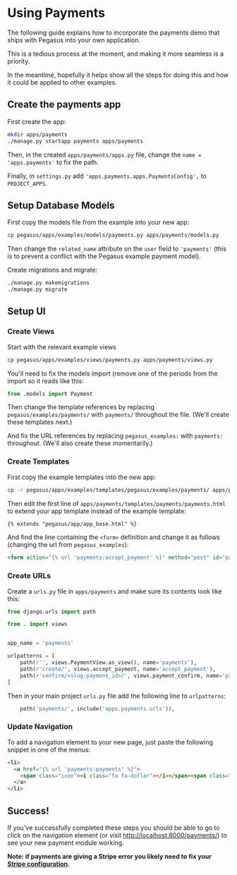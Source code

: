 # Using Payments

The following guide explains how to incorporate the payments demo that ships with Pegasus into your own application.

This is a tedious process at the moment, and making it more seamless is a priority.

In the meantime, hopefully it helps show all the steps for doing this and how it could be
applied to other examples.

## Create the payments app

First create the app:

```bash
mkdir apps/payments
./manage.py startapp payments apps/payments
```

Then, in the created `apps/payments/apps.py` file, 
change the `name = 'apps.payments'` to fix the path.

Finally, in `settings.py` add `'apps.payments.apps.PaymentsConfig',` to `PROJECT_APPS`.

## Setup Database Models

First copy the models file from the example into your new app: 

```bash
cp pegasus/apps/examples/models/payments.py apps/payments/models.py
```

Then change the `related_name` attribute on the `user` field to `'payments'` 
(this is to prevent a conflict with the Pegasus example payment model).

Create migrations and migrate:

```bash
./manage.py makemigrations
./manage.py migrate
```

## Setup UI

### Create Views

Start with the relevant example views

```bash
cp pegasus/apps/examples/views/payments.py apps/payments/views.py 
```

You'll need to fix the models import (remove one of the periods from the import so it
reads like this:

```python
from .models import Payment
```

Then change the template references by replacing `pegasus/examples/payments/` with `payments/` throughout
the file. (We'll create these templates next.)

And fix the URL references by replacing `pegasus_examples:` with `payments:` throughout. 
(We'll also create these momentarily.)

### Create Templates

First copy the example templates into the new app:

```bash
cp -r pegasus/apps/examples/templates/pegasus/examples/payments/ apps/payments/templates/payments/
```

Then edit the first line of `apps/payments/templates/payments/payments.html` to extend your app template
instead of the example template:

```html
{% extends "pegasus/app/app_base.html" %}
```

And find the line containing the `<form>` definition and change it as follows (changing the url
from `pegasus_examples`):

```html
<form action="{% url 'payments:accept_payment' %}" method="post" id="payment-form">
```

### Create URLs

Create a `urls.py` file in `apps/payments` and make sure its contents look like this:

```python
from django.urls import path

from . import views


app_name = 'payments'

urlpatterns = [
    path(r'', views.PaymentView.as_view(), name='payments'),
    path(r'create/', views.accept_payment, name='accept_payment'),
    path(r'confirm/<slug:payment_id>/', views.payment_confirm, name='payment_confirm'),
]
```

Then in your main project `urls.py` file add the following line to `urlpatterns`:

```python
    path('payments/', include('apps.payments.urls')),
```

### Update Navigation

To add a navigation element to your new page, just paste the following snippet in one of the menus:

```html
<li>
  <a href="{% url 'payments:payments' %}">
    <span class="icon"><i class="fa fa-dollar"></i></span><span class="is-hidden-tablet-only">Payments</span>
  </a>
</li>
```

## Success!

If you've successfully completed these steps you should be able to go to click on the navigation 
element (or visit [http://localhost:8000/payments/](http://localhost:8000/payments/)) to see your 
new payment module working.
 
**Note: if payments are giving a Stripe error you likely need to fix your 
[Stripe configuration](configuration.md).**

